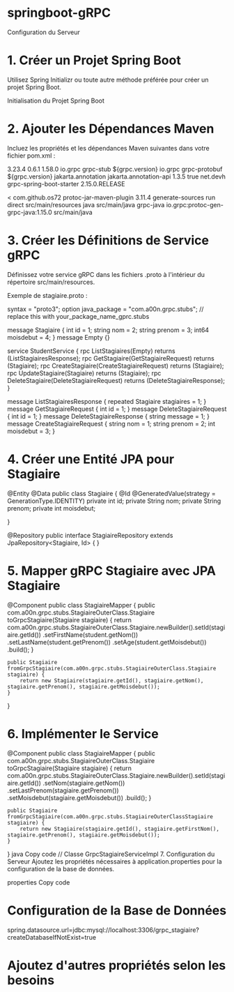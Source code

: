 # springboot-gRPC
Configuration du Serveur

# 1. Créer un Projet Spring Boot
Utilisez Spring Initializr ou toute autre méthode préférée pour créer un projet Spring Boot.

Initialisation du Projet Spring Boot

# 2. Ajouter les Dépendances Maven
Incluez les propriétés et les dépendances Maven suivantes dans votre fichier pom.xml :


<!-- Versions des Propriétés -->
<properties>
    <protobuf.version>3.23.4</protobuf.version>
    <protobuf-plugin.version>0.6.1</protobuf-plugin.version>
    <grpc.version>1.58.0</grpc.version>
</properties>

<!-- Dépendances -->
<dependency>
    <groupId>io.grpc</groupId>
    <artifactId>grpc-stub</artifactId>
    <version>${grpc.version}</version>
</dependency>
<dependency>
    <groupId>io.grpc</groupId>
    <artifactId>grpc-protobuf</artifactId>
    <version>${grpc.version}</version>
</dependency>
<dependency>
    <groupId>jakarta.annotation</groupId>
    <artifactId>jakarta.annotation-api</artifactId>
    <version>1.3.5</version>
    <optional>true</optional>
</dependency>
<dependency>
    <groupId>net.devh</groupId>
    <artifactId>grpc-spring-boot-starter</artifactId>
    <version>2.15.0.RELEASE</version>
</dependency>

<!-- Plugin pour les Buffers de Protocole -->
<<plugin>
    <groupId>com.github.os72</groupId>
    <artifactId>protoc-jar-maven-plugin</artifactId>
    <version>3.11.4</version>
    <executions>
        <execution>
            <phase>generate-sources</phase>
            <goals>
                <goal>run</goal>
            </goals>
            <configuration>
                <includeMavenTypes>direct</includeMavenTypes>
                <inputDirectories>
                    <include>src/main/resources</include>
                </inputDirectories>
                <outputTargets>
                    <outputTarget>
                        <type>java</type>
                        <outputDirectory>src/main/java</outputDirectory>
                    </outputTarget>
                    <outputTarget>
                        <type>grpc-java</type>
                        <pluginArtifact>io.grpc:protoc-gen-grpc-java:1.15.0</pluginArtifact>
                        <outputDirectory>src/main/java</outputDirectory>
                    </outputTarget>
                </outputTargets>
            </configuration>
        </execution>
    </executions>
</plugin>

# 3. Créer les Définitions de Service gRPC

Définissez votre service gRPC dans les fichiers .proto à l'intérieur du répertoire src/main/resources.

Exemple de stagiaire.proto :


syntax = "proto3";
option java_package = "com.a00n.grpc.stubs"; // replace this with your_package_name_gprc.stubs 

message Stagiaire {
  int id = 1;
  string nom = 2;
  string prenom = 3;
  int64 moisdebut = 4;
}
message Empty {}

service StudentService {
  rpc ListStagiaires(Empty) returns (ListStagiairesResponse);
  rpc GetStagiaire(GetStagiaireRequest) returns (Stagiaire);
  rpc CreateStagiaire(CreateStagiaireRequest) returns (Stagiaire);
  rpc UpdateStagiaire(Stagiaire) returns (Stagiaire);
  rpc DeleteStagiaire(DeleteStagiaireRequest) returns (DeleteStagiaireResponse);
}

message ListStagiairesResponse { repeated Stagiaire stagiaires = 1; }
message GetStagiaireRequest { int id = 1; }
message DeleteStagiaireRequest { int id = 1; }
message DeleteStagiaireResponse { string message = 1; }
message CreateStagiaireRequest {
  string nom = 1;
  string prenom = 2;
  int moisdebut = 3;
}


# 4. Créer une Entité JPA pour Stagiaire
@Entity
@Data
public class Stagiaire {
    @Id
    @GeneratedValue(strategy = GenerationType.IDENTITY)
    private int id;
    private String nom;
    private String prenom;
    private int moisdebut;

}

@Repository
public interface StagiaireRepository extends JpaRepository<Stagiaire, Id> {
}

# 5. Mapper gRPC Stagiaire avec JPA Stagiaire

@Component
public class StagiaireMapper {
    public com.a00n.grpc.stubs.StagiaireOuterClass.Stagiaire toGrpcStagiaire(Stagiaire stagiaire) {
        return com.a00n.grpc.stubs.StagiaireOuterClass.Stagiaire.newBuilder().setId(stagiaire.getId())
                .setFirstName(student.getNom())
                .setLastName(student.getPrenom())
                .setAge(student.getMoisdebut())
                .build();
    }

    public Stagiaire fromGrpcStagiaire(com.a00n.grpc.stubs.StagiaireOuterClass.Stagiaire stagiaire) {
        return new Stagiaire(stagiaire.getId(), stagiaire.getNom(), stagiaire.getPrenom(), stagiaire.getMoisdebut());
    }
}

# 6. Implémenter le Service

@Component
public class StagiaireMapper {
    public com.a00n.grpc.stubs.StagiaireOuterClass.Stagiaire toGrpcStagiaire(Stagiaire stagiaire) {
        return com.a00n.grpc.stubs.StagiaireOuterClass.Stagiaire.newBuilder().setId(stagiaire.getId())
                .setNom(stagiaire.getNom())
                .setLastPrenom(stagiaire.getPrenom())
                .setMoisdebut(stagiaire.getMoisdebut())
                .build();
    }

    public Stagiaire fromGrpcStagiaire(com.a00n.grpc.stubs.StagiaireOuterClassStagiaire stagiaire) {
        return new Stagiaire(stagiaire.getId(), stagiaire.getFirstNom(), stagiaire.getPrenom(), stagiaire.getMoisdebut());
    }
}
java
Copy code
// Classe GrpcStagiaireServiceImpl
7. Configuration du Serveur
Ajoutez les propriétés nécessaires à application.properties pour la configuration de la base de données.

properties
Copy code
# Configuration de la Base de Données
spring.datasource.url=jdbc:mysql://localhost:3306/grpc_stagiaire?createDatabaseIfNotExist=true
# Ajoutez d'autres propriétés selon les besoins
